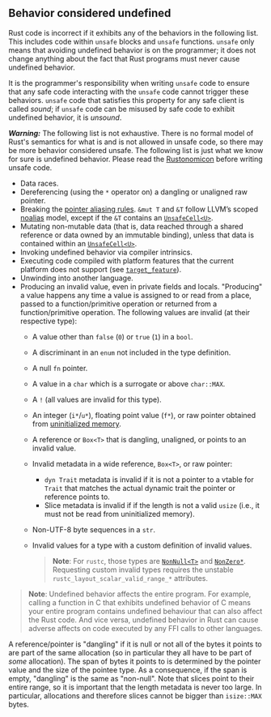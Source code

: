 ## Behavior considered undefined

Rust code is incorrect if it exhibits any of the behaviors in the following
list. This includes code within `unsafe` blocks and `unsafe` functions.
`unsafe` only means that avoiding undefined behavior is on the programmer; it
does not change anything about the fact that Rust programs must never cause
undefined behavior.

It is the programmer's responsibility when writing `unsafe` code to ensure that
any safe code interacting with the `unsafe` code cannot trigger these
behaviors. `unsafe` code that satisfies this property for any safe client is
called *sound*; if `unsafe` code can be misused by safe code to exhibit
undefined behavior, it is *unsound*.

<div class="warning">

***Warning:*** The following list is not exhaustive. There is no formal model of
Rust's semantics for what is and is not allowed in unsafe code, so there may be
more behavior considered unsafe. The following list is just what we know for
sure is undefined behavior. Please read the [Rustonomicon] before writing unsafe
code.

</div>

* Data races.
* Dereferencing (using the `*` operator on) a dangling or unaligned raw pointer.
* Breaking the [pointer aliasing rules]. `&mut T` and `&T` follow LLVM’s scoped
  [noalias] model, except if the `&T` contains an [`UnsafeCell<U>`].
* Mutating non-mutable data (that is, data reached through a shared
  reference or data owned by an immutable binding), unless that data is contained
  within an [`UnsafeCell<U>`].
* Invoking undefined behavior via compiler intrinsics.
* Executing code compiled with platform features that the current platform
  does not support (see [`target_feature`]).
* Unwinding into another language.
* Producing an invalid value, even in private fields and locals. "Producing" a
  value happens any time a value is assigned to or read from a place, passed to
  a function/primitive operation or returned from a function/primitive
  operation.
  The following values are invalid (at their respective type):
  * A value other than `false` (`0`) or `true` (`1`) in a `bool`.
  * A discriminant in an `enum` not included in the type definition.
  * A null `fn` pointer.
  * A value in a `char` which is a surrogate or above `char::MAX`.
  * A `!` (all values are invalid for this type).
  * An integer (`i*`/`u*`), floating point value (`f*`), or raw pointer obtained
    from [uninitialized memory][undef].
  * A reference or `Box<T>` that is dangling, unaligned, or points to an invalid value.
  * Invalid metadata in a wide reference, `Box<T>`, or raw pointer:
    * `dyn Trait` metadata is invalid if it is not a pointer to a vtable for
      `Trait` that matches the actual dynamic trait the pointer or reference points to.
    * Slice metadata is invalid if if the length is not a valid `usize`
      (i.e., it must not be read from uninitialized memory).
  * Non-UTF-8 byte sequences in a `str`.
  * Invalid values for a type with a custom definition of invalid values.

    > **Note**: For `rustc`, those types are [`NonNull<T>`] and [`NonZero*`].
    > Requesting custom invalid types requires the unstable `rustc_layout_scalar_valid_range_*` attributes.

> **Note**: Undefined behavior affects the entire program. For example, calling
> a function in C that exhibits undefined behavior of C means your entire
> program contains undefined behaviour that can also affect the Rust code. And
> vice versa, undefined behavior in Rust can cause adverse affects on code
> executed by any FFI calls to other languages.

A reference/pointer is "dangling" if it is null or not all of the bytes it
points to are part of the same allocation (so in particular they all have to be
part of *some* allocation). The span of bytes it points to is determined by the
pointer value and the size of the pointee type. As a consequence, if the span is
empty, "dangling" is the same as "non-null". Note that slices point to their
entire range, so it is important that the length metadata is never too
large. In particular, allocations and therefore slices cannot be bigger than
`isize::MAX` bytes.

[noalias]: http://llvm.org/docs/LangRef.html#noalias
[pointer aliasing rules]: http://llvm.org/docs/LangRef.html#pointer-aliasing-rules
[undef]: http://llvm.org/docs/LangRef.html#undefined-values
[`target_feature`]: attributes/codegen.md#the-target_feature-attribute
[`UnsafeCell<U>`]: ../std/cell/struct.UnsafeCell.html
[Rustonomicon]: ../nomicon/index.html
[`NonNull<T>`]: ../core/ptr/struct.NonNull.html
[`NonZero*`]: ../core/num/index.html
